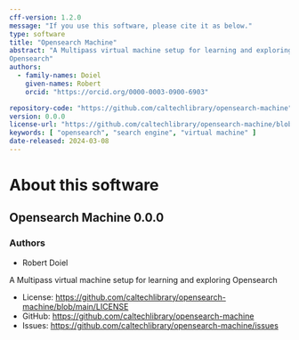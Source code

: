 ```yaml
---
cff-version: 1.2.0
message: "If you use this software, please cite it as below."
type: software
title: "Opensearch Machine"
abstract: "A Multipass virtual machine setup for learning and exploring
Opensearch"
authors:
  - family-names: Doiel
    given-names: Robert
    orcid: "https://orcid.org/0000-0003-0900-6903"

repository-code: "https://github.com/caltechlibrary/opensearch-machine"
version: 0.0.0
license-url: "https://github.com/caltechlibrary/opensearch-machine/blob/main/LICENSE"
keywords: [ "opensearch", "search engine", "virtual machine" ]
date-released: 2024-03-08
---
```


About this software
===================

## Opensearch Machine 0.0.0

### Authors

- Robert Doiel



A Multipass virtual machine setup for learning and exploring Opensearch

- License: <https://github.com/caltechlibrary/opensearch-machine/blob/main/LICENSE>
- GitHub: <https://github.com/caltechlibrary/opensearch-machine>
- Issues: <https://github.com/caltechlibrary/opensearch-machine/issues>




